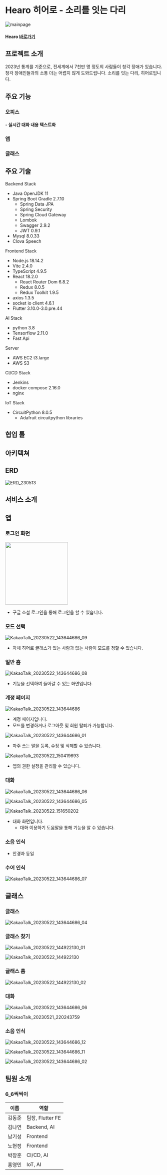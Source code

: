 # Hearo 히어로 - 소리를 잇는 다리

![mainpage](/uploads/0e7b53d8852b1f83cbf657bee44affc6/mainpage.png)

#### Hearo [바로가기](https://k8a603.p.ssafy.io/)

## 프로젝트 소개

2023년 통계를 기준으로, 전세계에서 7천만 명 정도의 사람들이 청각 장애가 있습니다.
청각 장애인들과의 소통 더는 어렵지 않게 도와드립니다.
소리를 잇는 다리, 히어로입니다.

## 주요 기능

### 오피스

#### - 실시간 대화 내용 텍스트화

### 앱

### 글래스

## 주요 기술

Backend Stack

- Java OpenJDK 11
- Spring Boot Gradle 2.7.10
  - Spring Data JPA
  - Spring Security
  - Spring Cloud Gateway
  - Lombok
  - Swagger 2.9.2
  - JWT 0.9.1
- Mysql 8.0.33
- Clova Speech

Frontend Stack

- Node.js 18.14.2
- Vite 2.4.0
- TypeScript 4.9.5
- React 18.2.0
  - React Router Dom 6.8.2
  - Redux 8.0.5
  - Redux Toolkit 1.9.5
- axios 1.3.5
- socket io client 4.6.1
- Flutter 3.10.0-3.0.pre.44

AI Stack

- python 3.8
- Tensorflow 2.11.0
- Fast Api

Server

- AWS EC2 t3.large
- AWS S3

CI/CD Stack

- Jenkins
- docker compose 2.16.0
- nginx

IoT Stack

- CircuitPython 8.0.5
  - Adafruit circuitpython libraries

## 협업 툴

## 아키텍쳐

## ERD

![ERD_230513](/uploads/f1d19b15b95484b15643781b65ff84f0/ERD_230513.png)

## 서비스 소개

## 앱

### 로그인 화면

<img src="/uploads/1d6689ccdcd3e8d913768c6948c2e5ff/KakaoTalk_20230522_143644686_10.jpg" height="200">

- 구글 소셜 로그인을 통해 로그인을 할 수 있습니다.

### 모드 선택

![KakaoTalk_20230522_143644686_09](/uploads/e84304ff4c1a2f2a43c2ef0d7820eb79/KakaoTalk_20230522_143644686_09.jpg)

- 자체 히어로 글래스가 있는 사람과 없는 사람이 모드를 정할 수 있습니다.

### 일반 홈

![KakaoTalk_20230522_143644686_08](/uploads/b6d15cac3c07b7493dc7eb861131fdd6/KakaoTalk_20230522_143644686_08.jpg)

- 기능을 선택하여 들어갈 수 있는 화면입니다.

### 계정 페이지

![KakaoTalk_20230522_143644686](/uploads/a5d47fe3546ee1297e3af22a1bd7f07d/KakaoTalk_20230522_143644686.jpg)

- 계정 페이지입니다.
- 모드를 변경하거나 로그아웃 및 회원 탈퇴가 가능합니다.

![KakaoTalk_20230522_143644686_01](/uploads/24b2b99401de80add63ee5c0c3f121cd/KakaoTalk_20230522_143644686_01.jpg)

- 자주 쓰는 말을 등록, 수정 및 삭제할 수 있습니다.

![KakaoTalk_20230522_150419693](/uploads/03f28270dbacda3d4c8c45c6a7854890/KakaoTalk_20230522_150419693.jpg)

- 앱의 권한 설정을 관리할 수 있습니다.

### 대화

![KakaoTalk_20230522_143644686_06](/uploads/031443913fe473bb40013582145421f0/KakaoTalk_20230522_143644686_06.jpg)

![KakaoTalk_20230522_143644686_05](/uploads/30f488e499d8e5dffeeff9eff545030f/KakaoTalk_20230522_143644686_05.jpg)

![KakaoTalk_20230522_151650202](/uploads/dd4050e728a7dd0db20270ec09455d1f/KakaoTalk_20230522_151650202.jpg)

- 대화 화면입니다.
  - 대화 이용하기 도움말을 통해 기능을 알 수 있습니다.

### 소음 인식

- 안경과 동일

### 수어 인식

![KakaoTalk_20230522_143644686_07](/uploads/69a06f20028a515a62c50cdb2153a1df/KakaoTalk_20230522_143644686_07.jpg)

## 글래스

### 글래스

![KakaoTalk_20230522_143644686_04](/uploads/f43fbd326279970a0ac3a3a35e2c7479/KakaoTalk_20230522_143644686_04.jpg)

### 글래스 찾기

![KakaoTalk_20230522_144922130_01](/uploads/9378003d2b2e0a399a6bc543a841c2a8/KakaoTalk_20230522_144922130_01.jpg)

![KakaoTalk_20230522_144922130](/uploads/c28df7eec07587ed169eff789161c36f/KakaoTalk_20230522_144922130.jpg)

### 글래스 홈

![KakaoTalk_20230522_144922130_02](/uploads/c591a98a9d4367806ab867349837dde9/KakaoTalk_20230522_144922130_02.jpg)

### 대화

![KakaoTalk_20230522_143644686_06](/uploads/031443913fe473bb40013582145421f0/KakaoTalk_20230522_143644686_06.jpg)

![KakaoTalk_20230521_220243759](/uploads/630b31b47cdfff624216aa48bd99ba59/KakaoTalk_20230521_220243759.gif)

### 소음 인식

![KakaoTalk_20230522_143644686_12](/uploads/1ed376ae764d34f64ce4b23aeed932f5/KakaoTalk_20230522_143644686_12.jpg)

![KakaoTalk_20230522_143644686_11](/uploads/a79dca762de57b99376aae26321f4370/KakaoTalk_20230522_143644686_11.jpg)

![KakaoTalk_20230522_143644686_02](/uploads/ab5e11508ea0caa365cd7fa8cd4e1f6e/KakaoTalk_20230522_143644686_02.jpg)

## 팀원 소개

### 6_6씩씩이

| 이름   | 역할             |
| ------ | ---------------- |
| 김동준 | 팀장, Flutter FE |
| 김나연 | Backend, AI      |
| 남기성 | Frontend         |
| 노현정 | Frontend         |
| 박장훈 | CI/CD, AI        |
| 홍영민 | IoT, AI          |
